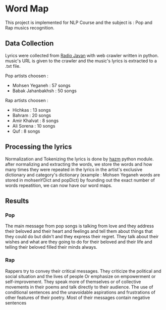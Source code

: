 # Word Map
This project is implemented for NLP Course and the subject is : Pop and Rap musics recognition.

## Data Collection
Lyrics were collected from [Radio Javan](www.radiojavan.com) with web crawler written in python. music's URL is given to the crawler and the music's lyrics is extracted to a .txt file.

Pop artists choosen : 
- Mohsen Yeganeh : 57 songs
- Babak Jahanbakhsh : 50 songs

Rap artists choosen : 
- Hichkas : 13 songs
- Bahram : 20 songs
- Amir Khalvat : 8 songs
- Ali Sorena : 10 songs
- Quf : 8 songs

## Processing the lyrics
Normalization and Tokenizing the lyrics is done by [hazm](http://www.sobhe.ir/hazm/) python module.
after normalizing and extracting the words, we store the words and how many times they were repeated in the lyrics in the artist's exclusive dictionary and category's dictionary (example : Mohsen Yeganeh words are stored in mohsenYDict and popDict)
by founding out the exact number of words repeatition, we can now have our word maps.


## Results
### Pop
The main message from pop songs is talking from love and they address their beloved and their heart and feelings and tell them about things that they could do but didn't and they express their regret. They talk about their wishes and what are they going to do for their beloved and their life and telling their beloved filled their minds always.

### Rap
Rappers try to convey their critical messages. They criticize the political and social situation and the lives of people Or emphasize on empowerment or self-improvement. They speak more of themselves or of collective movements in their poems and talk directly to their audience. The use of conditional sentences and the unavoidable aspirations and frustrations of other features of their poetry. Most of their messages contain negative sentences
